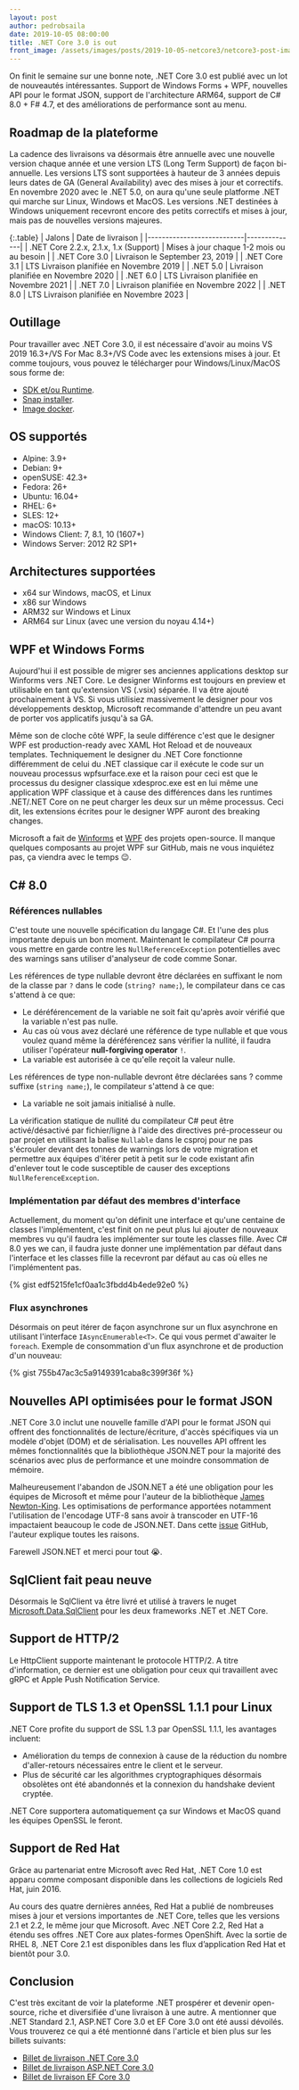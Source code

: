 ```yaml
---
layout: post
author: pedrobsaila
date: 2019-10-05 08:00:00
title: .NET Core 3.0 is out
front_image: /assets/images/posts/2019-10-05-netcore3/netcore3-post-image.jpg
---
```


On finit le semaine sur une bonne note, .NET Core 3.0 est publié avec un lot de nouveautés intéressantes. Support de Windows Forms + WPF, nouvelles API pour le format JSON, support de l'architecture ARM64, support de C# 8.0 + F# 4.7, et des améliorations de performance sont au menu.

## Roadmap de la plateforme

La cadence des livraisons va désormais être annuelle avec une nouvelle version chaque année et une version LTS (Long Term Support) de façon bi-annuelle. Les versions LTS sont supportées à hauteur de 3 années depuis leurs dates de GA (General Availability) avec des mises à jour et correctifs. En novembre 2020 avec le .NET 5.0, on aura qu'une seule platforme .NET qui marche sur Linux, Windows et MacOS. Les versions .NET destinées à Windows uniquement recevront encore des petits correctifs et mises à jour, mais pas de nouvelles versions majeures.

{:.table}
| Jalons                 | Date de livraison |
|---------------------------|--------------|
| .NET Core 2.2.x, 2.1.x, 1.x (Support) | Mises à jour chaque 1-2 mois ou au besoin |
| .NET Core 3.0 | Livraison le September 23, 2019 |
| .NET Core 3.1 | LTS Livraison planifiée en Novembre 2019 |
| .NET 5.0 | Livraison planifiée en Novembre 2020 |
| .NET 6.0 | LTS Livraison planifiée en Novembre 2021 |
| .NET 7.0 | Livraison planifiée en Novembre 2022 |
| .NET 8.0 | LTS Livraison planifiée en Novembre 2023 |

## Outillage

Pour travailler avec .NET Core 3.0, il est nécessaire d'avoir au moins VS 2019 16.3+/VS For Mac 8.3+/VS Code avec les extensions mises à jour. Et comme toujours, vous pouvez le télécharger pour Windows/Linux/MacOS sous forme de:

+ [SDK et/ou Runtime](https://dotnet.microsoft.com/download/dotnet-core/3.0).
+ [Snap installer](https://snapcraft.io/dotnet-sdk).
+ [Image docker](https://hub.docker.com/_/microsoft-dotnet-core).

## OS supportés

+ Alpine: 3.9+
+ Debian: 9+
+ openSUSE: 42.3+
+ Fedora: 26+
+ Ubuntu: 16.04+
+ RHEL: 6+
+ SLES: 12+
+ macOS: 10.13+
+ Windows Client: 7, 8.1, 10 (1607+)
+ Windows Server: 2012 R2 SP1+

## Architectures supportées

+ x64 sur Windows, macOS, et Linux
+ x86 sur Windows
+ ARM32 sur Windows et Linux
+ ARM64 sur Linux (avec une version du noyau 4.14+)

## WPF et Windows Forms

Aujourd'hui il est possible de migrer ses anciennes applications desktop sur Winforms vers .NET Core. Le designer Winforms est toujours en preview et utilisable en tant qu'extension VS (.vsix) séparée. Il va être ajouté prochainement à VS. Si vous utilisiez massivement le designer pour vos développements desktop, Microsoft recommande d'attendre un peu avant de porter vos applicatifs jusqu'à sa GA.

Même son de cloche côté WPF, la seule différence c'est que le designer WPF est production-ready avec XAML Hot Reload et de nouveaux templates. Techniquement le designer du .NET Core fonctionne différemment de celui du .NET classique car il exécute le code sur un nouveau processus wpfsurface.exe et la raison pour ceci est que le processus du designer classique xdesproc.exe est en lui même une application WPF classique et à cause des différences dans les runtimes .NET/.NET Core on ne peut charger les deux sur un même processus. Ceci dit, les extensions écrites pour le designer WPF auront des breaking changes.

Microsoft a fait de [Winforms](https://github.com/dotnet/winforms) et [WPF](https://github.com/dotnet/wpf) des projets open-source. Il manque quelques composants au projet WPF sur GitHub, mais ne vous inquiétez pas, ça viendra avec le temps :wink:.

## C# 8.0

### Références nullables

C'est toute une nouvelle spécification du langage C#. Et l'une des plus importante depuis un bon moment. Maintenant le compilateur C# pourra vous mettre en garde contre les `NullReferenceException` potentielles avec des warnings sans utiliser d'analyseur de code comme Sonar.

Les références de type nullable devront être déclarées en suffixant le nom de la classe par `?` dans le code (`string? name;`), le compilateur dans ce cas s'attend à ce que:

+ Le déréférencement de la variable ne soit fait qu'après avoir vérifié que la variable n'est pas nulle.
+ Au cas où vous avez déclaré une référence de type nullable et que vous voulez quand même la déréférencez sans vérifier la nullité, il faudra utiliser l'opérateur **null-forgiving operator** `!`.
+ La variable est autorisée à ce qu'elle reçoit la valeur nulle.

Les références de type non-nullable devront être déclarées sans ? comme suffixe (`string name;`), le compilateur s'attend à ce que:

+ La variable ne soit jamais initialisé à nulle.

La vérification statique de nullité du compilateur C# peut être activé/désactivé par fichier/ligne à l'aide des directives pré-processeur ou par projet en utilisant la balise `Nullable` dans le csproj pour ne pas s'écrouler devant des tonnes de warnings lors de votre migration et permettre aux équipes d'itérer petit à petit sur le code existant afin d'enlever tout le code susceptible de causer des exceptions `NullReferenceException`.

### Implémentation par défaut des membres d'interface

Actuellement, du moment qu'on définit une interface et qu'une centaine de classes l'implémentent, c'est finit on ne peut plus lui ajouter de nouveaux membres vu qu'il faudra les implémenter sur toute les classes fille. Avec C# 8.0 yes we can, il faudra juste donner une implémentation par défaut dans l'interface et les classes fille la recevront par défaut au cas où elles ne l'implémentent pas.

{% gist edf5215fe1cf0aa1c3fbdd4b4ede92e0 %}

### Flux asynchrones

Désormais on peut itérer de façon asynchrone sur un flux asynchrone en utilisant l'interface `IAsyncEnumerable<T>`. Ce qui vous permet d'awaiter le `foreach`. Exemple de consommation d'un flux asynchrone et de production d'un nouveau:

{% gist 755b47ac3c5a9149391caba8c399f36f %}

## Nouvelles API optimisées pour le format JSON

.NET Core 3.0 inclut une nouvelle famille d'API pour le format JSON qui offrent des fonctionnalités de lecture/écriture, d'accès spécifiques via un modèle d'objet (DOM) et de sérialisation. Les nouvelles API offrent les mêmes fonctionnalités que la bibliothèque JSON.NET pour la majorité des scénarios avec plus de performance et une moindre consommation de mémoire.

Malheureusement l'abandon de JSON.NET a été une obligation pour les équipes de Microsoft et même pour l'auteur de la bibliothèque [James Newton-King](https://github.com/jamesnk). Les optimisations de performance apportées notamment l'utilisation de l'encodage UTF-8 sans avoir à transcoder en UTF-16 impactaient beaucoup le code de JSON.NET. Dans cette [issue](https://github.com/dotnet/corefx/issues/33115) GitHub, l'auteur explique toutes les raisons.

Farewell JSON.NET et merci pour tout :sob:.

## SqlClient fait peau neuve

Désormais le SqlClient va être livré et utilisé à travers le nuget [Microsoft.Data.SqlClient](https://www.nuget.org/packages/Microsoft.Data.SqlClient/) pour les deux frameworks .NET et .NET Core.

## Support de HTTP/2

Le HttpClient supporte maintenant le protocole HTTP/2. A titre d'information, ce dernier est une obligation pour ceux qui travaillent avec gRPC et Apple Push Notification Service.

## Support de TLS 1.3 et OpenSSL 1.1.1 pour Linux

.NET Core profite du support de SSL 1.3 par OpenSSL 1.1.1, les avantages incluent:

+ Amélioration du temps de connexion à cause de la réduction du nombre d'aller-retours nécessaires entre le client et le serveur.
+ Plus de sécurité car les algorithmes cryptographiques désormais obsolètes ont été abandonnés et la connexion du handshake devient cryptée.

.NET Core supportera automatiquement ça sur Windows et MacOS quand les équipes OpenSSL le feront.

## Support de Red Hat

Grâce au partenariat entre Microsoft avec Red Hat, .NET Core 1.0 est apparu comme composant disponible dans les collections de logiciels Red Hat, juin 2016.

Au cours des quatre dernières années, Red Hat a publié de nombreuses mises à jour et versions importantes de .NET Core, telles que les versions 2.1 et 2.2, le même jour que Microsoft. Avec .NET Core 2.2, Red Hat a étendu ses offres .NET Core aux plates-formes OpenShift. Avec la sortie de RHEL 8, .NET Core 2.1 est disponibles dans les flux d’application Red Hat et bientôt pour 3.0.

## Conclusion

C'est très excitant de voir la plateforme .NET prospérer et devenir open-source, riche et diversifiée d'une livraison à une autre. A mentionner que .NET Standard 2.1, ASP.NET Core 3.0 et EF Core 3.0 ont été aussi dévoilés. Vous trouverez ce qui a été mentionné dans l'article et bien plus sur les billets suivants:

+ [Billet de livraison .NET Core 3.0](https://devblogs.microsoft.com/dotnet/announcing-net-core-3-0/)
+ [Billet de livraison ASP.NET Core 3.0](https://devblogs.microsoft.com/aspnet/asp-net-core-and-blazor-updates-in-net-core-3-0/)
+ [Billet de livraison EF Core 3.0](https://devblogs.microsoft.com/dotnet/announcing-ef-core-3-0-and-ef-6-3-general-availability/)
